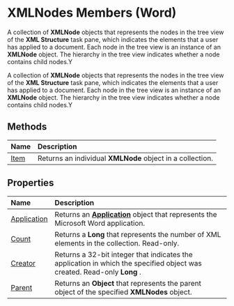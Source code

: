 
# XMLNodes Members (Word)
A collection of  **XMLNode** objects that represents the nodes in the tree view of the **XML Structure** task pane, which indicates the elements that a user has applied to a document. Each node in the tree view is an instance of an **XMLNode** object. The hierarchy in the tree view indicates whether a node contains child nodes.Y

A collection of  **XMLNode** objects that represents the nodes in the tree view of the **XML Structure** task pane, which indicates the elements that a user has applied to a document. Each node in the tree view is an instance of an **XMLNode** object. The hierarchy in the tree view indicates whether a node contains child nodes.Y


## Methods



|**Name**|**Description**|
|:-----|:-----|
|[Item](03214cdd-b974-eaf2-e4f6-0c5b2f7a1781.md)|Returns an individual  **XMLNode** object in a collection.|

## Properties



|**Name**|**Description**|
|:-----|:-----|
|[Application](62946624-a69a-9d7b-5ba3-87307890194d.md)|Returns an  **[Application](d1cf6f8f-4e88-bf01-93b4-90a83f79cb44.md)** object that represents the Microsoft Word application.|
|[Count](9455dcc2-4d23-b0cd-cc7a-019a9427be3d.md)|Returns a  **Long** that represents the number of XML elements in the collection. Read-only.|
|[Creator](4e4a0dff-e6bb-3074-348e-4b6e80ce4a74.md)|Returns a 32-bit integer that indicates the application in which the specified object was created. Read-only  **Long** .|
|[Parent](196fb38a-f407-70ed-f94c-06077a3e9a60.md)|Returns an  **Object** that represents the parent object of the specified **XMLNodes** object.|
